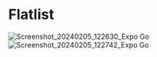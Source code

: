 # Flatlist


![Screenshot_20240205_122630_Expo Go](https://github.com/lavia1/Flatlist/assets/127945558/c6182a0c-c9c1-4f06-8d22-79a4c034d8d0)
![Screenshot_20240205_122742_Expo Go](https://github.com/lavia1/Flatlist/assets/127945558/8273e321-34fa-41cd-b7b1-0d080dd4ca13)
